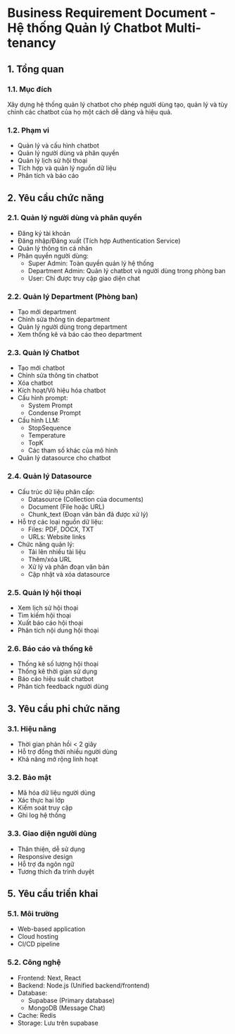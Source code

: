 # Business Requirement Document - Hệ thống Quản lý Chatbot Multi-tenancy 

## 1. Tổng quan
### 1.1. Mục đích
Xây dựng hệ thống quản lý chatbot cho phép người dùng tạo, quản lý và tùy chỉnh các chatbot của họ một cách dễ dàng và hiệu quả.

### 1.2. Phạm vi
- Quản lý và cấu hình chatbot
- Quản lý người dùng và phân quyền
- Quản lý lịch sử hội thoại
- Tích hợp và quản lý nguồn dữ liệu
- Phân tích và báo cáo

## 2. Yêu cầu chức năng
### 2.1. Quản lý người dùng và phân quyền
- Đăng ký tài khoản
- Đăng nhập/Đăng xuất (Tích hợp Authentication Service)
- Quản lý thông tin cá nhân
- Phân quyền người dùng:
  - Super Admin: Toàn quyền quản lý hệ thống
  - Department Admin: Quản lý chatbot và người dùng trong phòng ban
  - User: Chỉ được truy cập giao diện chat

### 2.2. Quản lý Department (Phòng ban)
- Tạo mới department
- Chỉnh sửa thông tin department
- Quản lý người dùng trong department
- Xem thống kê và báo cáo theo department

### 2.3. Quản lý Chatbot
- Tạo mới chatbot
- Chỉnh sửa thông tin chatbot
- Xóa chatbot
- Kích hoạt/Vô hiệu hóa chatbot
- Cấu hình prompt:
  - System Prompt
  - Condense Prompt
- Cấu hình LLM:
  - StopSequence
  - Temperature
  - TopK
  - Các tham số khác của mô hình
- Quản lý datasource cho chatbot

### 2.4. Quản lý Datasource
- Cấu trúc dữ liệu phân cấp:
  - Datasource (Collection của documents)
  - Document (File hoặc URL)
  - Chunk_text (Đoạn văn bản đã được xử lý)
- Hỗ trợ các loại nguồn dữ liệu:
  - Files: PDF, DOCX, TXT
  - URLs: Website links
- Chức năng quản lý:
  - Tải lên nhiều tài liệu
  - Thêm/xóa URL
  - Xử lý và phân đoạn văn bản
  - Cập nhật và xóa datasource

### 2.5. Quản lý hội thoại
- Xem lịch sử hội thoại
- Tìm kiếm hội thoại
- Xuất báo cáo hội thoại
- Phân tích nội dung hội thoại

### 2.6. Báo cáo và thống kê
- Thống kê số lượng hội thoại
- Thống kê thời gian sử dụng
- Báo cáo hiệu suất chatbot
- Phân tích feedback người dùng

## 3. Yêu cầu phi chức năng
### 3.1. Hiệu năng
- Thời gian phản hồi < 2 giây
- Hỗ trợ đồng thời nhiều người dùng
- Khả năng mở rộng linh hoạt

### 3.2. Bảo mật
- Mã hóa dữ liệu người dùng
- Xác thực hai lớp
- Kiểm soát truy cập
- Ghi log hệ thống

### 3.3. Giao diện người dùng
- Thân thiện, dễ sử dụng
- Responsive design
- Hỗ trợ đa ngôn ngữ
- Tương thích đa trình duyệt

## 5. Yêu cầu triển khai
### 5.1. Môi trường
- Web-based application
- Cloud hosting
- CI/CD pipeline

### 5.2. Công nghệ
- Frontend: Next, React
- Backend: Node.js (Unified backend/frontend)
- Database: 
  - Supabase (Primary database)
  - MongoDB (Message Chat)
- Cache: Redis
- Storage: Lưu trên supabase
